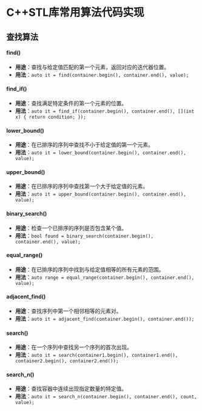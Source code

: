 # C++STL库常用算法代码实现
## 查找算法
#### find()
- **用途**：查找与给定值匹配的第一个元素，返回对应的迭代器位置。
- **用法**：`auto it = find(container.begin(), container.end(), value);`

#### find_if()
- **用途**：查找满足特定条件的第一个元素的位置。
- **用法**：`auto it = find_if(container.begin(), container.end(), [](int x) { return condition; });`

#### lower_bound()
- **用途**：在已排序的序列中查找不小于给定值的第一个元素。
- **用法**：`auto it = lower_bound(container.begin(), container.end(), value);`

#### upper_bound()
- **用途**：在已排序的序列中查找第一个大于给定值的元素。
- **用法**：`auto it = upper_bound(container.begin(), container.end(), value);`

#### binary_search()
- **用途**：检查一个已排序的序列是否包含某个值。
- **用法**：`bool found = binary_search(container.begin(), container.end(), value);`

#### equal_range()
- **用途**：在已排序的序列中找到与给定值相等的所有元素的范围。
- **用法**：`auto range = equal_range(container.begin(), container.end(), value);`

#### adjacent_find()
- **用途**：查找序列中第一个相邻相等的元素对。
- **用法**：`auto it = adjacent_find(container.begin(), container.end());`

#### search()
- **用途**：在一个序列中查找另一个序列的首次出现。
- **用法**：`auto it = search(container1.begin(), container1.end(), container2.begin(), container2.end());`

#### search_n()
- **用途**：查找容器中连续出现指定数量的特定值。
- **用法**：`auto it = search_n(container.begin(), container.end(), count, value);`
